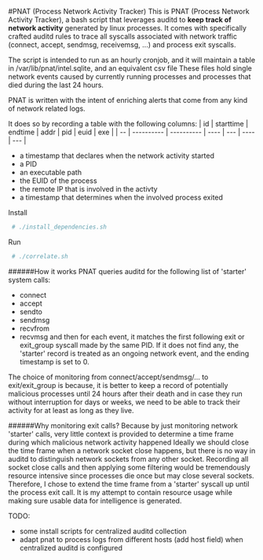 #PNAT (Process Network Activity Tracker)
This is PNAT (Process Network Activity Tracker), a bash script that leverages auditd to __keep track of network activity__ generated by linux processes.
It comes with specifically crafted auditd rules to trace all syscalls associated with network traffic (connect, accept, sendmsg, receivemsg, ...) and process exit syscalls.

The script is intended to run as an hourly cronjob, and it will maintain a table in /var/lib/pnat/intel.sqlite, and an equivalent csv file
These files hold single network events caused by currently running processes and processes that died during the last 24 hours.

PNAT is written with the intent of enriching alerts that come from any kind of network related logs.

It does so by recording a table with the following columns:
| id | starttime  | endtime    | addr  | pid | euid | exe | 
| -- | ---------- | ---------- | ----  | --- | ---- | --- |
 * a timestamp that declares when the network activity started
 * a PID
 * an executable path
 * the EUID of the process
 * the remote IP that is involved in the activty
 * a timestamp that determines when the involved process exited

Install
```bash
 # ./install_dependencies.sh
```

Run
```bash
 # ./correlate.sh
```


######How it works
PNAT queries auditd for the following list of 'starter' system calls:
 * connect
 * accept
 * sendto
 * sendmsg
 * recvfrom
 * recvmsg
and then for each event, it matches the first following exit or exit_group syscall made by the same PID. If it does not find any, the 'starter' record is treated as an ongoing network event, and the ending timestamp is set to 0.

The choice of monitoring from connect/accept/sendmsg/... to exit/exit_group is because,
it is better to keep a record of potentially malicious processes until 24 hours after their death
and in case they run without interruption for days or weeks, we need to be able to track their activity for at least as long as they live.

######Why monitoring exit calls?
Because by just monitoring network 'starter' calls, very little context is provided to determine a time frame during which malicious network activity happened
Ideally we should close the time frame when a network socket close happens, but there is no way in auditd to distinguish network sockets from any other socket. Recording all socket close calls and then applying some filtering would be tremendously resource intensive since processes die once but may close several sockets.
Therefore, I chose to extend the time frame from a 'starter' syscall up until the process exit call. It is my attempt to contain resource usage while making sure usable data for intelligence is generated.

TODO:
 - some install scripts for centralized auditd collection
 - adapt pnat to process logs from different hosts (add host field) when centralized auditd is configured
